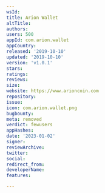 ```yaml
---
wsId: 
title: Arion Wallet
altTitle: 
authors: 
users: 500
appId: com.arion.wallet
appCountry: 
released: '2019-10-10'
updated: '2019-10-10'
version: 'v1.0.1'
stars: 
ratings: 
reviews: 
size: 
website: https://www.arioncoin.com
repository: 
issue: 
icon: com.arion.wallet.png
bugbounty: 
meta: removed
verdict: fewusers
appHashes: 
date: '2023-01-02'
signer: 
reviewArchive: 
twitter: 
social: 
redirect_from: 
developerName: 
features: 

---
```



